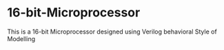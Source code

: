 # 16-bit-Microprocessor
This is a 16-bit Microprocessor designed using Verilog behavioral Style of Modelling 
